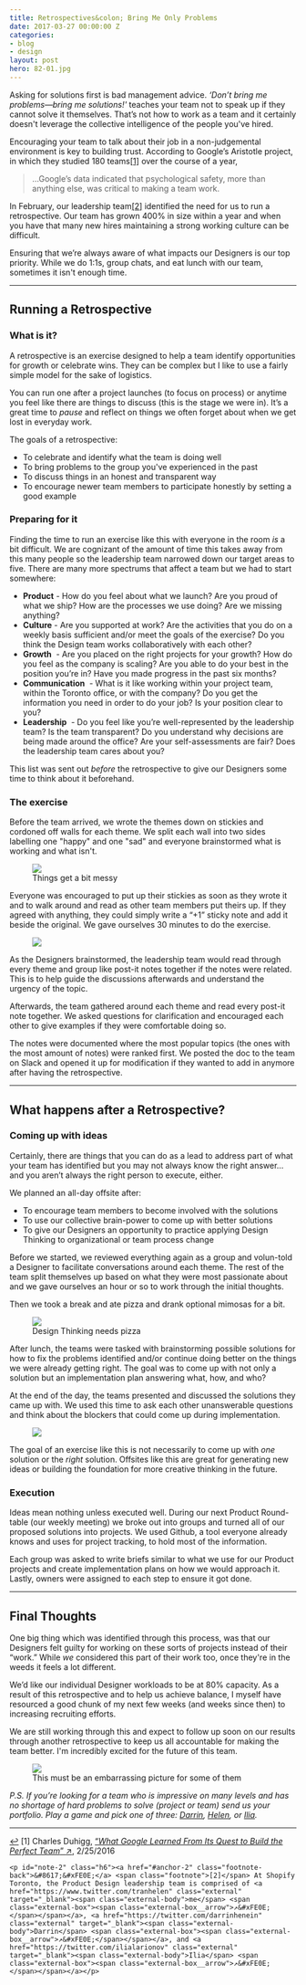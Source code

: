 ```yaml
---
title: Retrospectives&colon; Bring Me Only Problems
date: 2017-03-27 00:00:00 Z
categories:
- blog
- design
layout: post
hero: 82-01.jpg
---
```


Asking for solutions first is bad management advice. _‘Don’t bring me problems—bring me solutions!'_ teaches your team not to speak up if they cannot solve it themselves. That’s not how to work as a team and it certainly doesn't leverage the collective intelligence of the people you've hired.

Encouraging your team to talk about their job in a non-judgemental environment is key to building trust. According to Google’s Aristotle project, in which they studied 180 teams<a id="anchor-1" href="#note-1" class="fieldnotes-anchor">[1]</a> over the course of a year,

<blockquote class="large">
    <p>…Google’s data indicated that psychological safety, more than anything else, was critical to making a team work.</p>
</blockquote>

In February, our leadership team<a id="anchor-2" href="#note-2" class="fieldnotes-anchor">[2]</a> identified the need for us to run a retrospective. Our team has grown 400% in size within a year and when you have that many new hires maintaining a strong working culture can be difficult.

Ensuring that we’re always aware of what impacts our Designers is our top priority. While we do 1:1s, group chats, and eat lunch with our team, sometimes it isn't enough time.

<hr class="small">

## Running a Retrospective

### What is it?

A retrospective is an exercise designed to help a team identify opportunities for growth or celebrate wins. They can be complex but I like to use a fairly simple model for the sake of logistics.

You can run one after a project launches (to focus on process) or anytime you feel like there are things to discuss (this is the stage we were in). It’s a great time to _pause_ and reflect on things we often forget about when we get lost in everyday work.

The goals of a retrospective:

- To celebrate and identify what the team is doing well
- To bring problems to the group you've experienced in the past
- To discuss things in an honest and transparent way
- To encourage newer team members to participate honestly by setting a good example

### Preparing for it

Finding the time to run an exercise like this with everyone in the room _is_ a bit difficult. We are cognizant of the amount of time this takes away from this many people so the leadership team narrowed down our target areas to five. There are many more spectrums that affect a team but we had to start somewhere:

- **Product** - How do you feel about what we launch? Are you proud of what we ship? How are the processes we use doing? Are we missing anything?
- **Culture** - Are you supported at work? Are the activities that you do on a weekly basis sufficient and/or meet the goals of the exercise? Do you think the Design team works collaboratively with each other?
- **Growth**  - Are you placed on the right projects for your growth? How do you feel as the company is scaling? Are you able to do your best in the position you’re in? Have you made progress in the past six months?
- **Communication**  - What is it like working within your project team, within the Toronto office, or with the company? Do you get the information you need in order to do your job? Is your position clear to you?
- **Leadership**  - Do you feel like you’re well-represented by the leadership team? Is the team transparent? Do you understand why decisions are being made around the office? Are your self-assessments are fair? Does the leadership team cares about you?

This list was sent out _before_ the retrospective to give our Designers some time to think about it beforehand.

### The exercise

Before the team arrived, we wrote the themes down on stickies and cordoned off walls for each theme. We split each wall into two sides labelling one "happy" and one "sad" and everyone brainstormed what is working and what isn't.

<figure>
    <img src="/img/post/82-02.jpg">
    <figcaption class="inline">Things get a bit messy</figcaption>
</figure>

Everyone was encouraged to put up their stickies as soon as they wrote it and to walk around and read  as other team members put theirs up. If they agreed with anything, they could simply write a “+1” sticky note and add it beside the original. We gave ourselves 30 minutes to do the exercise.

<figure>
    <img src="/img/post/82-03.jpg">
</figure>

As the Designers brainstormed, the leadership team would read through every theme and group like post-it notes together if the notes were related. This is to help guide the discussions afterwards and understand the urgency of the topic.

Afterwards, the team gathered around each theme and read every post-it note together. We asked questions for clarification and encouraged each other to give examples if they were comfortable doing so. 

The notes were documented where the most popular topics (the ones with the most amount of notes) were ranked first. We posted the doc to the team on Slack and opened it up for modification if they wanted to add in anymore after having the retrospective.

<hr class="small">

## What happens after a Retrospective?

### Coming up with ideas

Certainly, there are things that you can do as a lead to address part of what your team has identified but you may not always know the right answer… and you aren’t always the right person to execute, either.

We planned an all-day offsite after:

- To encourage team members to become involved with the solutions
- To use our collective brain-power to come up with better solutions
- To give our Designers an opportunity to practice applying Design Thinking to organizational or team process change

Before we started, we reviewed everything again as a group and volun-told a Designer to facilitate conversations around each theme. The rest of the team split themselves up based on what they were most passionate about and we gave ourselves an hour or so to work through the initial thoughts.

Then we took a break and ate pizza and drank optional mimosas for a bit.

<figure>
    <img src="/img/post/82-04.jpg">
    <figcaption class="inline">Design Thinking needs pizza</figcaption>
</figure>

After lunch, the teams were tasked with brainstorming possible solutions for how to fix the problems identified and/or continue doing better on the things we were already getting right. The goal was to come up with not only a solution but an implementation plan answering what, how, and who?

At the end of the day, the teams presented and discussed the solutions they came up with. We used this time to ask each other unanswerable questions and think about the blockers that could come up during implementation.

<figure>
    <img src="/img/post/82-05.jpg">
</figure>

The goal of an exercise like this is not necessarily to come up with _one_ solution or the _right_ solution. Offsites like this are great for generating new ideas or building the foundation for more creative thinking in the future.

### Execution

Ideas mean nothing unless executed well. During our next Product Round-table (our weekly meeting) we broke out into groups and turned all of our proposed solutions into projects. We used Github, a tool everyone already knows and uses for project tracking, to hold most of the information.

Each group was asked to write briefs similar to what we use for our Product projects and create implementation plans on how we would approach it. Lastly, owners were assigned to each step to ensure it got done.

<hr class="small">

## Final Thoughts

One big thing which was identified through this process, was that our Designers felt guilty for working on these sorts of projects instead of their “work.” While _we_ considered this part of their work too, once they're in the weeds it feels a lot different.

We’d like our individual Designer workloads to be at 80% capacity. As a result of this retrospective and to help us achieve balance, I myself have resourced a good chunk of my next few weeks (and weeks since then) to increasing recruiting efforts. 

We are still working through this and expect to follow up soon on our results through another retrospective to keep us all accountable for making the team better. I'm incredibly excited for the future of this team.

<figure>
    <img src="/img/post/82-06.jpg">
    <figcaption class="inline">This must be an embarrassing picture for some of them</figcaption>
</figure>

_P.S. If you’re looking for a team who is impressive on many levels and has no shortage of hard problems to solve (project or team) send us your portfolio. Play a game and pick one of three: [Darrin](https://twitter.com/darrinhenein), [Helen](https://twitter.com/tranhelen), or [Ilia](https://twitter.com/ilialarionov)._

<hr class="small">

<div class="fieldnotes">
    <p id="note-1" class="h6"><a href="#anchor-1" class="footnote-back">&#8617;&#xFE0E;</a> <span class="footnote">[1]</span> Charles Duhigg, <a href="https://www.nytimes.com/2016/02/28/magazine/what-google-learned-from-its-quest-to-build-the-perfect-team.html" class="external" target="_blank">&#8220;<span class="external-body"><em>What Google Learned From Its Quest to Build the Perfect Team</em></span>&#8221; <span class="external-box"><span class="external-box__arrow">↗&#xFE0E;</span></span></a>, 2/25/2016</p>

    <p id="note-2" class="h6"><a href="#anchor-2" class="footnote-back">&#8617;&#xFE0E;</a> <span class="footnote">[2]</span> At Shopify Toronto, the Product Design leadership team is comprised of <a href="https://www.twitter.com/tranhelen" class="external" target="_blank"><span class="external-body">me</span> <span class="external-box"><span class="external-box__arrow">↗&#xFE0E;</span></span></a>, <a href="https://twitter.com/darrinhenein" class="external" target="_blank"><span class="external-body">Darrin</span> <span class="external-box"><span class="external-box__arrow">↗&#xFE0E;</span></span></a>, and <a href="https://twitter.com/ilialarionov" class="external" target="_blank"><span class="external-body">Ilia</span> <span class="external-box"><span class="external-box__arrow">↗&#xFE0E;</span></span></a></p>
</div>
